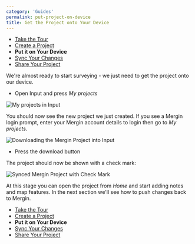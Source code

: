 ```yaml
---
category: 'Guides'
permalink: put-project-on-device
title: Get the Project onto Your Device
---
```


* [Take the Tour](./take-the-tour)
* [Create a Project](./create-project)
* **Put it on Your Device**
* [Sync Your Changes](./sync-changes)
* [Share Your Project](./share-project)

We're almost ready to start surveying - we just need to get the project onto 
our device.

* Open Input and press *My projects*

![My projects in Input](../images/my-projects.png)

You should now see the new project we just created. If you see a Mergin 
login prompt, enter your Mergin account details to login then go to *My projects*.

![Downloading the Mergin Project into Input](../images/download-mergin-project-onto-input.png)

* Press the download button

The project should now be shown with a check mark:

![Synced Mergin Project with Check Mark](../images/project-with-check-mark.png)

At this stage you can open the project from *Home* and start adding notes 
and map features. In the next section we'll see how to push changes back 
to Mergin.

* [Take the Tour](./take-the-tour)
* [Create a Project](./create-project)
* **Put it on Your Device**
* [Sync Your Changes](./sync-changes)
* [Share Your Project](./share-project)
